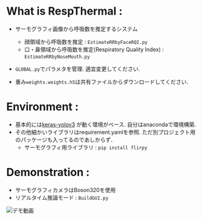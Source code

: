 # What is RespThermal : 
- サーモグラフィ画像から呼吸数を推定するシステム
    - 顔領域から呼吸数を推定 : ```EstimateRRbyFaceRQI.py```
    - 口・鼻領域から呼吸数を推定(Respiratory Quality Index) : ```EstimateRRbyNoseMouth.py```

- ```GLOBAL.py```でパラメタを管理. 適宜変更してください. 
- 重み```weights.weights.h5```は共有ファイルからダウンロードしてください.
# Environment : 
- 基本的には[keras-yolov3](https://github.com/qqwweee/keras-yolo3) が動く環境がベース. 自分はanacondaで環境構築.
- その他細かいライブラリはrequirement.yamlを参照. ただ別プロジェクト用のパッケージも入ってるのであしからず．
    - サーモグラフィ用ライブラリ : ```pip install flirpy```


# Demonstration : 
- サーモグラフィカメラはBoson320を使用
- リアルタイム推論モード : ```BuildGUI.py```

![デモ動画](Images/RespThermal.gif)

